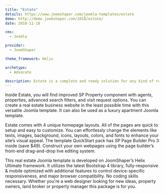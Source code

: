 ```yaml
---
title: "Estate"
details: https://www.joomshaper.com/joomla-templates/estate
demo: http://demo.joomshaper.com/2018/estate/
date: 2018-11-18

cms: 
  - Joomla

provider:
  - JoomShaper

theme_framework: Helix

archetype:
  - Advocate

description: Estate is a complete and ready solution for any kind of real estate, developments, residentials, and rental properties. This Joomla real estate template can be used for vacation rental, real estate listing, and apartment rental pages as well.
---
```


Inside Estate, you will find improved SP Property component with agents, properties, advanced search filters, and visit request options. You can create a real estate business website in the least possible time with this versatile Joomla template. It can also be used as a luxury apartment Joomla template.

Estate comes with 4 unique homepage layouts. All of the pages are quick to setup and easy to customize. You can effortlessly change the elements like texts, images, background, icons, layouts, colors, and fonts to enhance your site’s visual appeal. The template QuickStart pack has SP Page Builder Pro 3 inside (save $49). Construct your own webpages using the page builder’s front-end drag-and-drop live editing system.

This real estate Joomla template is developed on JoomShaper’s Helix Ultimate framework. It utilizes the latest Bootstrap 4 library, fully-responsive & mobile optimized with additional features to control device-specific responsiveness, and major browser compatibility. No coding skills necessary. Whether you're a web designer looking for new ideas, property owners, land broker or property manager this package is for you.
